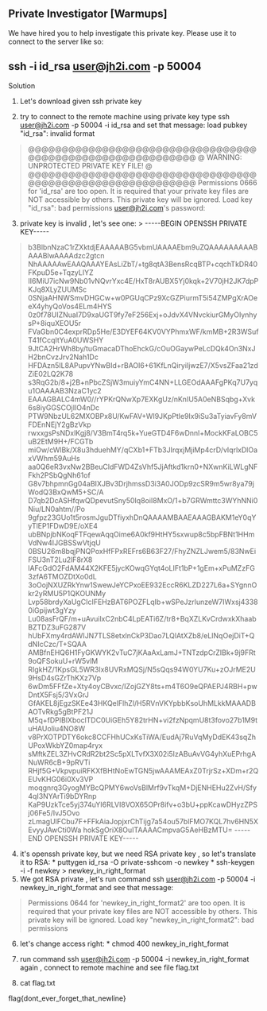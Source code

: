   ## Private Investigator  [Warmups]

   We have hired you to help investigate this private key. Please use it to connect to the server like so:
   
   ssh -i id_rsa user@jh2i.com -p 50004
  ---
  
  Solution

  1. Let's download given ssh private key

  2. try to connect to the remote machine using private key 
	 type ssh user@jh2i.com -p 50004 -i id_rsa and set that message:
	load pubkey "id_rsa": invalid format
> @@@@@@@@@@@@@@@@@@@@@@@@@@@@@@@@@@@@@@@@@@@@@@@@@@@@@@@@@@@
> @         WARNING: UNPROTECTED PRIVATE KEY FILE!          @
> @@@@@@@@@@@@@@@@@@@@@@@@@@@@@@@@@@@@@@@@@@@@@@@@@@@@@@@@@@@
> Permissions 0666 for 'id_rsa' are too open.
> It is required that your private key files are NOT accessible by others.
> This private key will be ignored.
> Load key "id_rsa": bad permissions
> user@jh2i.com's password: 

  3. private key is invalid , let's see one:
	> -----BEGIN OPENSSH PRIVATE KEY-----
> b3BlbnNzaC1rZXktdjEAAAAABG5vbmUAAAAEbm9uZQAAAAAAAAABAAABlwAAAAdzc2gtcn
> NhAAAAAwEAAQAAAYEAsLiZbT/+tg8qtA3BensRcqBTP+cqchTkDR40FKpuD5e+TqzyLIYZ
> II6MiU7icNw9Nb01vNQvrYxc4E/HxT8rAUBX5Yj0kqk+2V70jH2JK7dpPKJq8XLyZUUMSc
> 0SNjaAHNWSmvDHGCw+w0PGUqCPz9XcGZPiurmT5i54ZMPgXrAOeeX4yhyQoVos4ELm4HYS
> 0z0f78UIZNuaI7D9xaUGT9fy7eF256Exj+oJdvX4VNvckiurGMyOIynhysP+8iquXEOU5r
> FVaGbn0C4exprRDp5He/E3DYEF64KV0VYPhmxWF/kmMB+2R3WSufT41fCcqItYuA0UWSHY
> 9JtCA2HrWh8by/tuGmacaDThoEhckG/cOuOGaywPeLcDQk4On3NxJH2bnCvzJrv2Nah1Dc
> HFDAzn5IL8APupvYNwBId+rBAOl6+61KfLnQiryiIjwzE7/X5vsZFaa21zdZiE02LQ2K78
> s3RqG2b/8+j2B+nPbcZSjW3muiyYmC4NN+LLGEOdAAAFgPKq7U7yqu1OAAAAB3NzaC1yc2
> EAAAGBALC4mW0//rYPKrQNwXp7EXKgUz/nKnIU5A0eNBSqbg+Xvk6s8iyGGSCOjIlO4nDc
> PTW9NbzUL62MXOBPx8U/KwFAV+WI9JKpPtle9Ix9iSu3aTyiavFy8mVFDEnNEjY2gBzVkp
> rwxxgsPsNDxlKgj8/V3BmT4rq5k+YueGTD4F6wDnnl+MockKFaLOBC5uB2EtM9H+/FCGTb
> miOw/cWlBk/X8u3hduehMY/qCXb1+FTb3JIrqxjMjiMp4crD/vIqrlxDlOaxVWhm59AuHs
> aa0Q6eR3vxNw2BBeuCldFWD4ZsVhf5JjAftkd1krn0+NXwnKiLWLgNFFkh2PSbQgNh61of
> G8v7bhpmnGg04aBIXJBv3DrjhmssD3i3A0JODp9zcSR9m5wr8ya79jWodQ3BxQwM5+SC/A
> D7qb2DcASHfqwQDpevutSny50Iq8oiI8MxO/1+b7GRWmttc3WYhNNi0Niu/LN0ahtm//Po
> 9gfpz23GUo1t5rosmJguDTfiyxhDnQAAAAMBAAEAAAGBAKM1eY0qYyTlEP1FDwD9E/oXE4
> ubBNpjbNKoqFTFqewAqqOime6A0kf9HtHY5sxwup8c5bpFBNt1HHmVdNw4IJGBSSwVtjqU
> 0BSU26m8bqjPNQPoxHfFPxREFrs6B63F27/FhyZNZLJwem5/83NwEiFSU3nT2Lu2lF8rX8
> lAFcGdO2FdAM44X2KFE5jycKOwqGYqt4oLIFt1bP+1gEm+xPuMZzFG3zfA6TMOZDtXo0dL
> 3oOojNXUZRkYnw1SwewJeYCPxoEE932EccR6KLZD227L6a+SYgnnOkr2yRMU5P1QKOUNMy
> Lvp58brdyXaUgCIcIFEHzBAT6POZFLqIb+wSPeJzrlunzeW7IWxsj43380iGpijwt3gYzy
> Lu08asFrQF/m+uAvuilxC2nbC4LpEATi6Z/tr8+BqXZLKvCrdwxkXhaabBZTDZ3uFG287V
> hUbFXmy4rdAWIJN7TLS8etxlnCkP3Dao7LQlAtXZb8/eLINqOejDiT+QdNIcCzc/T+SQAA
> AMBfnEHQ6H1FyGKWYK2vTuC7jKAaAxLamJ+TNTzdpCrZIBk+9j9FRt9oQFSokuU+rW5vlM
> RIgkHZ/1KpsGL5WR3lx8UVRxMQSj/N5sQqs94W0YU7Ku+zOJrME2U9HsD4sGZrThKXz7Vp
> 6wDm5FFfZe+Xty4oyCBvxc/IZojGZY8ts+m4T6O9eQPAEPJ4RBH+pwDntX5Fsj5/3VxGrJ
> GfAKEL8jEgzSKEe43HKQelFlhZl/H5RVnVKYpbbKsoUhMLkkMAAADBAOTvRkg5gBtPF21J
> M5q+fDPIBlXboclTDC0UiGEh5Y82trHN+vi2fzNpqmU8t3fovo27b1M9tuHAUoliu4NO8W
> v8PrXOTPDTY6okc8CCFHhUCxKsTiWA/EudAj7RuVqMyDdEK43sqZhUPoxWkbYZ0map4ryx
> sMftkZEL3ZHvCRdR2bt2Sc5pXLTvfX3X02i5IzABuAvVG4yhXuEPrhgANuWR6cB+9pRVTi
> RHjf5G+VkpvpuiRFKXfBHtNoEwTGN5jwAAAMEAxZ0TrjrSz+XDm+r2QEUvKHG06i0Xv3VP
> moqgnrq3GyogMYBcQPMY6woVsBlMrf9vTkqM+DjENHEHu2ZvH/Sfy4qI3NYArTi9bDYRnp
> KaP9UzkTce5yj374uYI6RLVI8VOX65OPr8ifv+o3bU+ppKcawDHyzZPSj06Fe5/IvJ5Ovo
> zLmagUlFCbu7F+FFkAiaJopjxrChTijg7a54ou57blFMO7KQL7hv6HN5XEvyyJAwCti0Wa
> hokSgOriX8OuITAAAACmpvaG5AeHBzMTU=
> -----END OPENSSH PRIVATE KEY-----

  4. it's  openssh private key, but we need RSA private key , so let's translate it to RSA:
	* puttygen id_rsa -O private-sshcom -o newkey
  	* ssh-keygen -i -f newkey > newkey_in_right_format
  5.  We got RSA private , let's run command ssh user@jh2i.com -p 50004 -i newkey_in_right_format and see that message:
 > Permissions 0644 for 'newkey_in_right_format2' are too open.
 > It is required that your private key files are NOT accessible by others.
 > This private key will be ignored.
 > Load key "newkey_in_right_format2": bad permissions
  6. let's change access right:
	* chmod 400 newkey_in_right_format 

  7. run command ssh user@jh2i.com -p 50004 -i newkey_in_right_format again , connect to remote machine and see file flag.txt
  
  8. cat flag.txt  

flag{dont_ever_forget_that_newline} 

